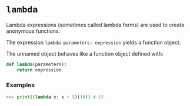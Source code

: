 # `lambda`

Lambda expressions (sometimes called lambda forms) are used to create anonymous functions.

The expression `lambda parameters: expression` yields a function object.

The unnamed object behaves like a function object defined with:

```python
def lambda(parameters):
    return expression
```

### Examples

```python
>>> print((lambda x: x + 5)(10)) # 15
```

